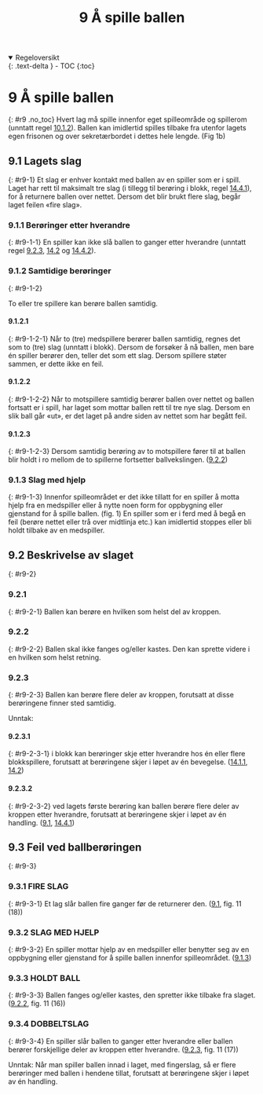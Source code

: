 ﻿---
title: 9 Å spille ballen
parent: Kapittel 4 - Spillehandlinger
nav_order: 9
---
<details open markdown="block">
  <summary>
    Regeloversikt
  </summary>
  {: .text-delta }
- TOC
{:toc}
</details>

# 9 Å spille ballen
{: #r9 .no_toc}
Hvert lag må spille innenfor eget spilleområde og spillerom (unntatt regel [10.1.2](../para10/#r10-1-2)).
Ballen kan imidlertid spilles tilbake fra utenfor lagets egen frisonen og over sekretærbordet i 
dettes hele lengde. (Fig 1b)

## 9.1 Lagets slag 
{: #r9-1}
Et slag er enhver kontakt med ballen av en spiller som er i spill.
Laget har rett til maksimalt tre slag (i tillegg til berøring i blokk,
regel [14.4.1](../para14/#r14-4-1)), for å returnere ballen over nettet.
Dersom det blir brukt flere slag, begår laget feilen «fire slag».

### 9.1.1 Berøringer etter hverandre
{: #r9-1-1}
En spiller kan ikke slå ballen to ganger etter hverandre (unntatt regel 
[9.2.3](#r9-2-3), [14.2](../para14/#r14-2) og [14.4.2](../para14/#r14-4-2)).

### 9.1.2 Samtidige berøringer
{: #r9-1-2}

To eller tre spillere kan berøre ballen samtidig.

#### 9.1.2.1
{: #r9-1-2-1}
Når to (tre) medspillere berører ballen samtidig, regnes det som to (tre) slag (unntatt i 
blokk). Dersom de forsøker å nå ballen, men bare én spiller berører den, teller det som 
ett slag. Dersom spillere støter sammen, er dette ikke en feil.

#### 9.1.2.2
{: #r9-1-2-2}
Når to motspillere samtidig berører ballen over nettet og ballen fortsatt er i spill, har 
laget som mottar ballen rett til tre nye slag. Dersom en slik ball går «ut», er det laget på 
andre siden av nettet som har begått feil.

#### 9.1.2.3
{: #r9-1-2-3}
Dersom samtidig berøring av to motspillere fører til at ballen blir holdt i ro mellom de 
to spillerne fortsetter ballvekslingen.
([9.2.2](#r9-2-2))

### 9.1.3 Slag med hjelp
{: #r9-1-3}
Innenfor spilleområdet er det ikke tillatt for en spiller å motta hjelp fra en medspiller 
eller å nytte noen form for oppbygning eller gjenstand for å spille ballen. (fig. 1)
En spiller som er i ferd med å begå en feil (berøre nettet eller trå over midtlinja etc.) kan 
imidlertid stoppes eller bli holdt tilbake av en medspiller.

## 9.2 Beskrivelse av slaget
{: #r9-2}
### 9.2.1 
{: #r9-2-1}
Ballen kan berøre en hvilken som helst del av kroppen.

### 9.2.2 
{: #r9-2-2}
Ballen skal ikke fanges og/eller kastes. Den kan sprette videre i en hvilken som helst 
retning.

### 9.2.3
{: #r9-2-3}
Ballen kan berøre flere deler av kroppen, forutsatt at disse berøringene finner sted 
samtidig.

Unntak:

#### 9.2.3.1
{: #r9-2-3-1}
i blokk kan berøringer skje etter hverandre hos én eller flere blokkspillere, forutsatt at 
berøringene skjer i løpet av én bevegelse.
([14.1.1](../para14/#r14-1-1), [14.2](../para14/#r14-2))

#### 9.2.3.2
{: #r9-2-3-2}
ved lagets første berøring kan ballen berøre flere deler av kroppen etter hverandre, 
forutsatt at berøringene skjer i løpet av én handling.
([9.1](#r9-1), [14.4.1](../para14/#r14-4-1))

## 9.3 Feil ved ballberøringen
{: #r9-3}

### 9.3.1 FIRE SLAG
{: #r9-3-1}
Et lag slår ballen fire ganger før de returnerer den.
([9.1](#r9-1), fig. 11 (18))

### 9.3.2 SLAG MED HJELP
{: #r9-3-2}
En spiller mottar hjelp av en medspiller eller benytter seg av en 
oppbygning eller gjenstand for å spille ballen innenfor spilleområdet.
([9.1.3](#r9-1-3))

### 9.3.3 HOLDT BALL
{: #r9-3-3}
Ballen fanges og/eller kastes, den spretter ikke tilbake fra slaget. 
([9.2.2](#r9-2-2), fig. 11 (16))

### 9.3.4 DOBBELTSLAG
{: #r9-3-4}
En spiller slår ballen to ganger etter hverandre eller ballen berører 
forskjellige deler av kroppen etter hverandre.
([9.2.3](#r9-2-3), fig. 11 (17))

Unntak: Når man spiller ballen innad i laget, med fingerslag, så er
flere berøringer med ballen i hendene tillat, forutsatt at berøringene
skjer i løpet av én handling.
